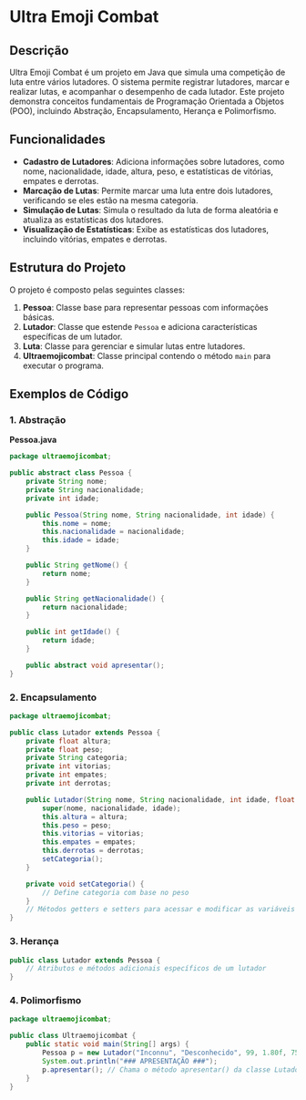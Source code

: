 # Ultra Emoji Combat

## Descrição

Ultra Emoji Combat é um projeto em Java que simula uma competição de luta entre vários lutadores. O sistema permite registrar lutadores, marcar e realizar lutas, e acompanhar o desempenho de cada lutador. Este projeto demonstra conceitos fundamentais de Programação Orientada a Objetos (POO), incluindo Abstração, Encapsulamento, Herança e Polimorfismo.

## Funcionalidades

- **Cadastro de Lutadores**: Adiciona informações sobre lutadores, como nome, nacionalidade, idade, altura, peso, e estatísticas de vitórias, empates e derrotas.
- **Marcação de Lutas**: Permite marcar uma luta entre dois lutadores, verificando se eles estão na mesma categoria.
- **Simulação de Lutas**: Simula o resultado da luta de forma aleatória e atualiza as estatísticas dos lutadores.
- **Visualização de Estatísticas**: Exibe as estatísticas dos lutadores, incluindo vitórias, empates e derrotas.

## Estrutura do Projeto

O projeto é composto pelas seguintes classes:

1. **Pessoa**: Classe base para representar pessoas com informações básicas.
2. **Lutador**: Classe que estende `Pessoa` e adiciona características específicas de um lutador.
3. **Luta**: Classe para gerenciar e simular lutas entre lutadores.
4. **Ultraemojicombat**: Classe principal contendo o método `main` para executar o programa.

## Exemplos de Código

### 1. Abstração

**Pessoa.java**
```java
package ultraemojicombat;

public abstract class Pessoa {
    private String nome;
    private String nacionalidade;
    private int idade;

    public Pessoa(String nome, String nacionalidade, int idade) {
        this.nome = nome;
        this.nacionalidade = nacionalidade;
        this.idade = idade;
    }

    public String getNome() {
        return nome;
    }

    public String getNacionalidade() {
        return nacionalidade;
    }

    public int getIdade() {
        return idade;
    }

    public abstract void apresentar();
}
```
### 2. Encapsulamento

```java
package ultraemojicombat;

public class Lutador extends Pessoa {
    private float altura;
    private float peso;
    private String categoria;
    private int vitorias;
    private int empates;
    private int derrotas;

    public Lutador(String nome, String nacionalidade, int idade, float altura, float peso, int vitorias, int empates, int derrotas) {
        super(nome, nacionalidade, idade);
        this.altura = altura;
        this.peso = peso;
        this.vitorias = vitorias;
        this.empates = empates;
        this.derrotas = derrotas;
        setCategoria();
    }

    private void setCategoria() {
        // Define categoria com base no peso
    }
    // Métodos getters e setters para acessar e modificar as variáveis privadas
}
```
### 3. Herança
```java
public class Lutador extends Pessoa {
    // Atributos e métodos adicionais específicos de um lutador
}
```

### 4. Polimorfismo
```java
package ultraemojicombat;

public class Ultraemojicombat {
    public static void main(String[] args) {
        Pessoa p = new Lutador("Inconnu", "Desconhecido", 99, 1.80f, 75.0f, 0, 0, 0);
        System.out.println("### APRESENTAÇÃO ###");
        p.apresentar(); // Chama o método apresentar() da classe Lutador
    }
}
``` 



